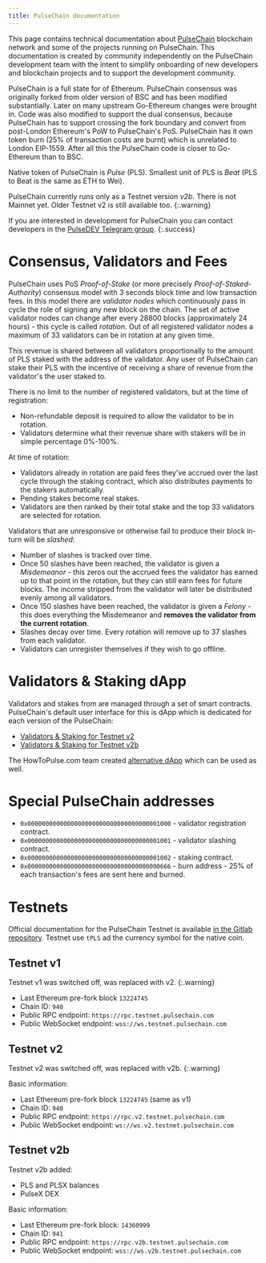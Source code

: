 ```yaml
---
title: PulseChain documentation
---
```


This page contains technical documentation about [PulseChain](https://www.pulsechain.com/) blockchain network and some of the projects running on PulseChain.
This documentation is created by community independently on the PulseChain development team with the intent to simplify onboarding of new developers and blockchain projects and to support the development community.

PulseChain is a full state for of Ethereum. PulseChain consensus was originally forked from older version of BSC and has been modified substantially. Later on many upstream Go-Ethereum changes were brought in. Code was also modified to support the dual consensus, because PulseChain has to support crossing the fork boundary and convert from post-London Ethereum's PoW to PulseChain's PoS. PulseChain has it own token burn (25% of transaction costs are burnt) which is unrelated to London EIP-1559. After all this the PulseChain code is closer to Go-Ethereum than to BSC.

Native token of PulseChain is _Pulse_ (PLS). Smallest unit of PLS is _Beat_ (PLS to Beat is the same as ETH to Wei).

PulseChain currently runs only as a Testnet version *v2b*. There is not Mainnet yet. Older Testnet v2 is still available too.
{:.warning}

If you are interested in development for PulseChain you can contact developers in the [PulseDEV Telegram group](https://t.me/PulseDEV).
{:.success}

# Consensus, Validators and Fees

PulseChain uses PoS _Proof-of-Stake_ (or more precisely _Proof-of-Staked-Authority_) consensus model with 3 seconds block time and low transaction fees. In this model there are _validator nodes_ which continuously pass in cycle the role of signing any new block on the chain. The set of active validator nodes can change after every 28800 blocks (approximately 24 hours) - this cycle is called _rotation_. Out of all registered validator nodes a maximum of 33 validators can be in rotation at any given time. 

This revenue is shared between all validators <!-- TODO: when this happens? --> proportionally to the amount of PLS staked with the address of the validator. Any user of PulseChain can stake their PLS with the incentive of receiving a share of revenue from the validator's the user staked to.

There is no limit to the number of registered validators, but at the time of registration:
- Non-refundable deposit is required to allow the validator to be in rotation.
- Validators determine what their revenue share with stakers will be in simple percentage 0%-100%.

At time of rotation:
- Validators already in rotation are paid fees they've accrued over the last cycle through the staking contract, which also distributes payments to the stakers automatically.
- Pending stakes become real stakes.
- Validators are then ranked by their total stake and the top 33 validators are selected for rotation.

Validators that are unresponsive or otherwise fail to produce their block in-turn will be _slashed_:
- Number of slashes is tracked over time.
- Once 50 slashes have been reached, the validator is given a _Misdemeanor_ - this zeros out the accrued fees the validator has earned up to that point in the rotation, but they can still earn fees for future blocks. The income stripped from the validator will later be distributed evenly among all validators. <!-- TODO: really all or top 33? -->
- Once 150 slashes have been reached, the validator is given a _Felony_ - this does everything the Misdemeanor and **removes the validator from the current rotation**.
- Slashes decay over time. Every rotation will remove up to 37 slashes from each validator. <!-- TODO: is Misdemeanor or Felony every decreased? -->
- Validators can unregister themselves if they wish to go offline.

# Validators & Staking dApp

Validators and stakes from are managed through a set of smart contracts. PulseChain's default user interface for this is dApp which is dedicated for each version of the PulseChain:
- [Validators & Staking for Testnet v2](https://stake.v2.testnet.pulsechain.com/)
- [Validators & Staking for Testnet v2b](https://stake.v2b.testnet.pulsechain.com/)

The HowToPulse.com team created [alternative dApp]() which can be used as well.

# Special PulseChain addresses
- `0x0000000000000000000000000000000000001000` - validator registration contract.
- `0x0000000000000000000000000000000000001001` - validator slashing contract.
- `0x0000000000000000000000000000000000001002` - staking contract.
- `0x0000000000000000000000000000000000000666` - burn address - 25% of each transaction's fees are sent here and burned.

# Testnets

Official documentation for the PulseChain Testnet is available [in the Gitlab repository](https://gitlab.com/pulsechaincom/pulsechain-testnet).
Testnet use `tPLS` ad the currency symbol for the native coin.

## Testnet v1

Testnet v1 was switched off, was replaced with v2.
{:.warning}

- Last Ethereum pre-fork block `13224745`
- Chain ID: `940`
- Public RPC endpoint: `https://rpc.testnet.pulsechain.com`
- Public WebSocket endpoint: `wss://ws.testnet.pulsechain.com`

## Testnet v2

Testnet v2 was switched off, was replaced with v2b.
{:.warning}

Basic information:
- Last Ethereum pre-fork block `13224745` (same as v1)
- Chain ID: `940`
- Public RPC endpoint: `https://rpc.v2.testnet.pulsechain.com`
- Public WebSocket endpoint: `ws://ws.v2.testnet.pulsechain.com`

## Testnet v2b

Testnet v2b added:
- PLS and PLSX balances
- PulseX DEX

Basic information:
- Last Ethereum pre-fork block: `14360999`
- Chain ID: `941`
- Public RPC endpoint: `https://rpc.v2b.testnet.pulsechain.com`
- Public WebSocket endpoint: `wss://ws.v2b.testnet.pulsechain.com`

